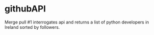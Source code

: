 # githubAPI

Merge pull #1 interrogates api and returns a list of python developers in Ireland sorted by followers. 

